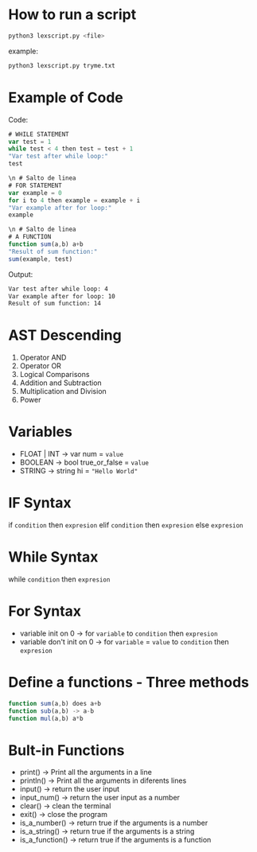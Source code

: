 # How to run a script
```bash
python3 lexscript.py <file>
```
example:
```bash
python3 lexscript.py tryme.txt
```

# Example of Code
Code:
```javascript
# WHILE STATEMENT
var test = 1
while test < 4 then test = test + 1
"Var test after while loop:"
test

\n # Salto de linea
# FOR STATEMENT
var example = 0
for i to 4 then example = example + i
"Var example after for loop:"
example

\n # Salto de linea
# A FUNCTION
function sum(a,b) a+b
"Result of sum function:"
sum(example, test)
```
Output:
```bash
Var test after while loop: 4 
Var example after for loop: 10 
Result of sum function: 14
```

# AST Descending
1. Operator AND
2. Operator OR
3. Logical Comparisons 
4. Addition and Subtraction 
5. Multiplication and Division 
6. Power 

# Variables
- FLOAT | INT -> var num = `value`
- BOOLEAN -> bool true_or_false = `value`
- STRING -> string hi = `"Hello World"`

# IF Syntax
if `condition` then `expresion` elif `condition` then `expresion` else `expresion`

# While Syntax
while `condition` then `expresion`

# For Syntax
- variable init on 0 -> for `variable` to `condition` then `expresion` 
- variable don't init on 0 -> for `variable` = `value` to `condition` then `expresion`

# Define a functions - Three methods
```javascript
function sum(a,b) does a+b
function sub(a,b) -> a-b
function mul(a,b) a*b
```

# Bult-in Functions
- print()         -> Print all the arguments in a line
- println()       -> Print all the arguments in diferents lines
- input()         -> return the user input
- input_num()     -> return the user input as a number
- clear()         -> clean the terminal
- exit()          -> close the program
- is_a_number()   -> return true if the arguments is a number
- is_a_string()   -> return true if the arguments is a string
- is_a_function() -> return true if the arguments is a function